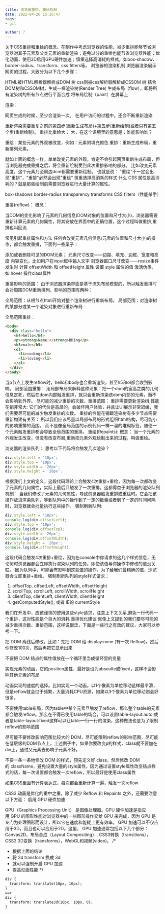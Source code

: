 ```yaml
---
title: 浏览器重排、重绘机制
date: 2022-04-26 15:26:47
tags:
- git

author: 7
---
```

关于CSS重排和重绘的概念，在制作中考虑浏览器的性能，减少重排能够节省浏览器对其子元素及父类元素的重新渲染；避免过分的重绘也能节省浏览器性能；优化动画，使用3D启用GPU硬件加速；慎重选择高消耗的样式，如box-shadow、border-radius、transform、css filters等。
浏览器的渲染机制
浏览器渲染展示网页的过程，大致分为以下几个步骤：

HTML被HTML解析器解析成DOM 树
css则被css解析器解析成CSSOM 树
结合DOM树和CSSOM树，生成一棵渲染树(Render Tree)
生成布局（flow），即将所有渲染树的所有节点进行平面合成
将布局绘制（paint）在屏幕上

渲染：

网页生成的时候，至少会渲染一次。
在用户访问的过程中，还会不断重新渲染

重新渲染需要重复之前的第四步(重新生成布局)+第五步(重新绘制)或者只有第五个步(重新绘制)。
重排比重绘大：
大，在这个语境里的意思是：谁能影响谁？

重绘：某些元素的外观被改变，例如：元素的填充颜色
重排：重新生成布局，重新排列元素。

就如上面的概念一样，单单改变元素的外观，肯定不会引起网页重新生成布局，但当浏览器完成重排之后，将会重新绘制受到此次重排影响的部分。
比如改变元素高度，这个元素乃至周边dom都需要重新绘制。
也就是说： "重绘"不一定会出现"重排"，"重排"必然会出现"重绘"
慎重选择高消耗的样式
什么 CSS 属性是高消耗的？就是那些绘制前需要浏览器进行大量计算的属性。

box-shadows
border-radius
transparency
transforms
CSS filters（性能杀手）

重排(reflow)：
概念：

当DOM的变化影响了元素的几何信息(DOM对象的位置和尺寸大小)，浏览器需要重新计算元素的几何属性，将其安放在界面中的正确位置，这个过程叫做重排,重排也叫回流.

常见引起重排属性和方法
任何会改变元素几何信息(元素的位置和尺寸大小)的操作，都会触发重排，下面列一些栗子：

添加或者删除可见的DOM元素；
元素尺寸改变——边距、填充、边框、宽度和高度
内容变化，比如用户在input框中输入文字
浏览器窗口尺寸改变——resize事件发生时
计算 offsetWidth 和 offsetHeight 属性
设置 style 属性的值
激活伪类，如:hover
操作class属性

重排影响的范围：
由于浏览器渲染界面是基于流失布局模型的，所以触发重排时会对周围DOM重新排列，影响的范围有两种：

全局范围：从根节点html开始对整个渲染树进行重新布局。
局部范围：对渲染树的某部分或某一个渲染对象进行重新布局

全局范围重排：
```html
<body>
  <div class="hello">
    <h4>hello</h4>
    <p><strong>Name:</strong>BDing</p>
    <h5>male</h5>
    <ol>
      <li>coding</li>
      <li>loving</li>
    </ol>
  </div>
</body>
```

当p节点上发生reflow时，hello和body也会重新渲染，甚至h5和ol都会收到影响。
局部范围重排：
用局部布局来解释这种现象：把一个dom的宽高之类的几何信息定死，然后在dom内部触发重排，就只会重新渲染该dom内部的元素，而不会影响到外界。
尽可能的减少重排的次数、重排范围：
重排需要更新渲染树,性能花销非常大:
它们的代价是高昂的，会破坏用户体验，并且让UI展示非常迟缓，我们需要尽可能的减少触发重排的次数。
重排的性能花销跟渲染树有多少节点需要重新构建有关系：
所以我们应该尽量以局部布局的形式组织html结构，尽可能小的影响重排的范围。
而不是像全局范围的示例代码一样一溜的堆砌标签，随便一个元素触发重排都会导致全局范围的重排。
重绘(Repaints):
概念：
当一个元素的外观发生改变，但没有改变布局,重新把元素外观绘制出来的过程，叫做重绘。


浏览器的渲染队列：
思考以下代码将会触发几次渲染？
```javascript
div.style.left = '10px';
div.style.top = '10px';
div.style.width = '20px';
div.style.height = '20px';
```

根据我们上文的定义，这段代码理论上会触发4次重排+重绘，因为每一次都改变了元素的几何属性，实际上最后只触发了一次重排，这都得益于浏览器的渲染队列机制：
当我们修改了元素的几何属性，导致浏览器触发重排或重绘时。它会把该操作放进渲染队列，等到队列中的操作到了一定的数量或者到了一定的时间间隔时，浏览器就会批量执行这些操作。
强制刷新队列:
```javascript
div.style.left = '10px';
console.log(div.offsetLeft);
div.style.top = '10px';
console.log(div.offsetTop);
div.style.width = '20px';
console.log(div.offsetWidth);
div.style.height = '20px';
console.log(div.offsetHeight);
```
这段代码会触发4次重排+重绘，因为在console中你请求的这几个样式信息，无论何时浏览器都会立即执行渲染队列的任务，即使该值与你操作中修改的值没关联。
因为队列中，可能会有影响到这些值的操作，为了给我们最精确的值，浏览器会立即重排+重绘。
强制刷新队列的style样式请求：
1.  offsetTop, offsetLeft, offsetWidth, offsetHeight
2.  scrollTop, scrollLeft, scrollWidth, scrollHeight
3.  clientTop, clientLeft, clientWidth, clientHeight
4.  getComputedStyle(), 或者 IE的 currentStyle

我们在开发中，应该谨慎的使用这些style请求，注意上下文关系,避免一行代码一个重排，这对性能是个巨大的消耗
重排优化建议
就像上文提到的我们要尽可能的减少重排次数、重排范围，这样说很泛，下面是一些行之有效的建议，大家可以参考一下。


把 DOM 离线后修改，比如：先把 DOM 给 display:none (有一次 Reflow)，然后你修改100次，然后再把它显示出来


不要把 DOM 结点的属性值放在一个循环里当成循环里的变量


实现元素的动画，它的position属性，最好是设为absoulte或fixed，这样不会影响其他元素的布局


动画实现的速度的选择。比如实现一个动画，以1个像素为单位移动这样最平滑，但是reflow就会过于频繁，大量消耗CPU资源，如果以3个像素为单位移动则会好很多。


不要使用table布局，因为table中某个元素旦触发了reflow，那么整个table的元素都会触发reflow。那么在不得已使用table的场合，可以设置table-layout:auto;或者是table-layout:fixed这样可以让table一行一行的渲染，这种做法也是为了限制reflow的影响范围


尽可能不要修改影响范围比较大的 DOM，尽可能限制reflow的影响范围，尽可能在低层级的DOM节点上，上述例子中，如果你要改变p的样式，class就不要加在div上，通过父元素去影响子元素不好。


不要一条一条地修改 DOM 的样式，预先定义好 class，然后修改 DOM 的 className，避免设置大量的style属性，因为通过设置style属性改变结点样式的话，每一次设置都会触发一次reflow，所以最好是使用class属性


如果CSS里面有计算表达式，每次都会重新计算一遍，触发一次reflow


CSS3 动画是优化的重中之重。除了减少 Reflow 和 Repaints 之外，还需要注意以下方面： 启用 GPU 硬件加速


GPU（Graphics Processing Unit） 是图像处理器。GPU 硬件加速是指应用 GPU 的图形性能对浏览器中的一些图形操作交给 GPU 来完成，因为 GPU 是专门为处理图形而设计，所以它在速度和能耗上更有效率。 GPU 加速可以不仅应用于3D，而且也可以应用于2D。这里， GPU 加速通常包括以下几个部分：Canvas2D，布局合成（Layout Compositing）, CSS3转换（transitions），CSS3 3D变换（transforms），WebGL和视频(video)。
/*
 * 根据上面的结论
 * 将 2d transform 换成 3d
 * 就可以强制开启 GPU 加速
 * 提高动画性能
 */
 
```html
div {
  transform: translate(10px, 10px);
}
==>
div {
  transform: translate3d(10px, 10px, 0);
}
```

